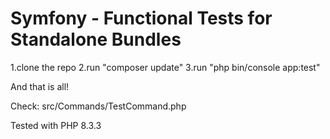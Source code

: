 # Symfony - Functional Tests for Standalone Bundles

1.clone the repo
2.run "composer update"
3.run "php bin/console app:test"

And that is all!

Check: src/Commands/TestCommand.php

Tested with PHP 8.3.3
